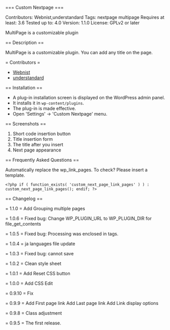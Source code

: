 === Custom Nextpage ===

Contributors: Webnist,understandard
Tags: nextpage multipage
Requires at least: 3.6
Tested up to: 4.0
Version: 1.1.0
License: GPLv2 or later

MultiPage is a customizable plugin

== Description ==

MultiPage is a customizable plugin.
You can add any title on the page.

= Contributors =

* [Webnist](https://profiles.wordpress.org/webnist)
* [understandard](https://profiles.wordpress.org/understandard/)

== Installation ==

* A plug-in installation screen is displayed on the WordPress admin panel.
* It installs it in `wp-content/plugins`.
* The plug-in is made effective.
* Open \'Settings\' -> \'Custom Nextpage\' menu.

== Screenshots ==

1. Short code insertion button
2. Title insertion form
3. The title after you insert
4. Next page appearance

== Frequently Asked Questions ==

Automatically replace the wp_link_pages. To check?
Please insert a template.
```
<?php if ( function_exists( 'custom_next_page_link_pages' ) ) : custom_next_page_link_pages(); endif; ?>
```

== Changelog ==

= 1.1.0 =
Add Grouping multiple pages

= 1.0.6 =
Fixed bug: Change WP_PLUGIN_URL to WP_PLUGIN_DIR for file_get_contents

= 1.0.5 =
Fixed bug: Processing was enclosed in tags.

= 1.0.4 =
ja languages file update

= 1.0.3 =
Fixed bug: cannot save

= 1.0.2 =
Clean style sheet

= 1.0.1 =
Add Reset CSS button

= 1.0.0 =
Add CSS Edit

= 0.9.10 =
Fix

= 0.9.9 =
Add First page link
Add Last page link
Add Link display options

= 0.9.8 =
Class adjustment

= 0.9.5 =
The first release.
